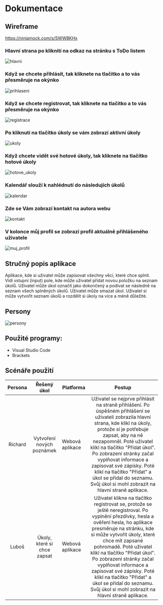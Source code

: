 # Dokumentace

## Wireframe

https://ninjamock.com/s/SWWBKHx

### Hlavní strana po kliknití na odkaz na stránku s ToDo listem
![hlavni](https://user-images.githubusercontent.com/72737069/114014424-e4592400-9868-11eb-8ab2-e3aef1fd7f33.png)
### Když se chcete přihlásit, tak kliknete na tlačitko a to vás přesměruje na okýnko 
![prihlaseni](https://user-images.githubusercontent.com/72737069/114016392-1075a480-986b-11eb-9223-96f15e49ff33.png)
### Když se chcete registrovat, tak kliknete na tlačitko a to vás přesměruje na okýnko 
![registrace](https://user-images.githubusercontent.com/72737069/114016404-123f6800-986b-11eb-8270-2e85679a797c.png)
### Po kliknutí na tlačítko úkoly se vám zobrazí aktivní úkoly
![ukoly](https://user-images.githubusercontent.com/72737069/114016720-6c402d80-986b-11eb-9c1a-11c083608141.png)
### Když chcete vidět své hotové úkoly, tak kliknete na tlačítko hotové úkoly
![hotove_ukoly](https://user-images.githubusercontent.com/72737069/114016787-7f52fd80-986b-11eb-90c2-70a3a590f6a9.png)
### Kalendář slouží k nahlédnutí do následujích úkolů
![kalendar](https://user-images.githubusercontent.com/72737069/114016822-8aa62900-986b-11eb-8571-2a4da4b659c2.png)
### Zde se Vám zobrazí kontakt na autora webu
![kontakt](https://user-images.githubusercontent.com/72737069/114016842-9134a080-986b-11eb-8314-83e25ff36690.png)
### V kolonce můj profil se zobrazí profil aktuálně přihlášeného uživatele 
![muj_profil](https://user-images.githubusercontent.com/72737069/114016855-95f95480-986b-11eb-9a4c-e08d1c1b819e.png)

## Stručný popis aplikace 

Aplikace, kde si uživatel může zapisovat všechny věci, které chce splnit. Vidí vstupní (input) pole, kde může uživatel přidat novou položku na seznam úkolů. Uživatel může úkol označit jako dokončený a podívat se následně na seznam všech splněných úkolů. Uživatel může smazat úkol. Uživatel si může vytvořit seznam úkolů a rozdělit si úkoly na více a méně důležité. 
 
## Persony

![persony](https://user-images.githubusercontent.com/72737069/114028807-2db16f80-9879-11eb-8262-351b0fa07260.png)

## Použité programy: 
- Visual Studio Code
- Brackets

## Scénáře použití
| Persona |                   Řešený úkol                  | Platforma        |                                                                                                                                                                                                                        Postup                                                                                                                                                                                                                       |
|:-------:|:----------------------------------------------:|------------------|:---------------------------------------------------------------------------------------------------------------------------------------------------------------------------------------------------------------------------------------------------------------------------------------------------------------------------------------------------------------------------------------------------------------------------------------------------:|
|   Richard   | Vytvoření nových poznámek | Webová aplikace   | Uživatel se nejprve přihlásit na straně přihlášení. Po úspěšném přihlášení se uživateli zobrazila hlavní strana, kde klikl na úkoly, protože si je potřebuje zapsat, aby na ně nezapomněl. Poté uživatel klikl na tlačítko "Přidat úkol". Po zobrazení stránky začal vyplňovat informace a zapisovat své zápisky. Poté klikl na tlačítko "Přidat" a úkol se přidal do seznamu. Svůj úkol si mohl zobrazit na hlavní straně aplikace.  |
|   Luboš  | Úkoly, které si chce zapsat | Webová aplikace | Uživatel klikne na tlačítko registrovat se, protože se ještě neregistroval. Po vyplnění přezdívky, hesla a ověření hesla, ho aplikace presměruje na stránku, kde si může vytvořit úkoly, které chce mít zapsané pohromadě. Poté uživatel klikl na tlačítko "Přidat úkol". Po zobrazení stránky začal vyplňovat informace a zapisovat své zápisky. Poté klikl na tlačítko "Přidat" a úkol se přidal do seznamu. Svůj úkol si mohl zobrazit na hlavní straně aplikace.                                                                                    |


